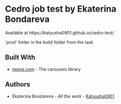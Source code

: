 <h1>Cedro job test by Ekaterina Bondareva</h1>
<p>Available at https://katyusha0901.github.io/cedro-test/ </p>
<p>'prod' folder is the build folder from the task </p>

<h2>Built With</h2>
<ul><li><a href="https://www.npmjs.com/package/swiper">npmjs.com</a> - The carousels library</li></ul>
  
<h2>Authors</h2>
<ul><li> Ekaterina Bondareva - <i>All the work</i> -  <a href="https://github.com/Katyusha0901">Katyusha0901</li></ul>

